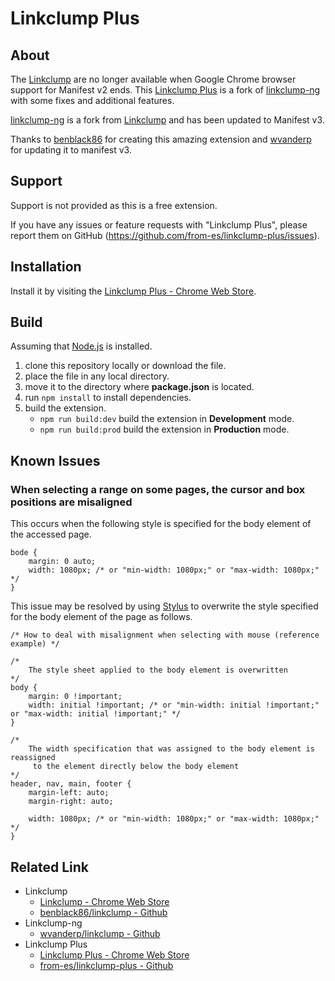 # Linkclump Plus

## About

The [Linkclump](https://chromewebstore.google.com/detail/linkclump/lfpjkncokllnfokkgpkobnkbkmelfefj "https://chromewebstore.google.com/detail/linkclump/lfpjkncokllnfokkgpkobnkbkmelfefj") are no longer available when Google Chrome browser support for Manifest v2 ends. This [Linkclump Plus](https://chromewebstore.google.com/detail/linkclump-plus/ainlglbojoodfdbndbfofojhmjbmelmm "https://chromewebstore.google.com/detail/linkclump-plus/ainlglbojoodfdbndbfofojhmjbmelmm") is a fork of [linkclump-ng](https://github.com/wvanderp/linkclump "https://github.com/wvanderp/linkclump") with some fixes and additional features.

[linkclump-ng](https://github.com/wvanderp/linkclump "https://github.com/wvanderp/linkclump") is a fork from [Linkclump](https://github.com/benblack86/linkclump "https://github.com/benblack86/linkclump") and has been updated to Manifest v3.

Thanks to [benblack86](https://github.com/benblack86 "https://github.com/benblack86") for creating this amazing extension and [wvanderp](https://github.com/wvanderp "https://github.com/wvanderp") for updating it to manifest v3.

## Support

Support is not provided as this is a free extension.

If you have any issues or feature requests with "Linkclump Plus", please report them on GitHub (https://github.com/from-es/linkclump-plus/issues).

## Installation

Install it by visiting the [Linkclump Plus - Chrome Web Store](https://chromewebstore.google.com/detail/ainlglbojoodfdbndbfofojhmjbmelmm "Linkclump Plus - Chrome Web Store").

## Build

Assuming that [Node.js](https://nodejs.org/ "https://nodejs.org/") is installed.

1. clone this repository locally or download the file.
2. place the file in any local directory.
3. move it to the directory where **package.json** is located.
3. run ```npm install``` to install dependencies.
4. build the extension.
	- ```npm run build:dev``` build the extension in **Development** mode.
	- ```npm run build:prod``` build the extension in **Production** mode.

## Known Issues

### When selecting a range on some pages, the cursor and box positions are misaligned

This occurs when the following style is specified for the body element of the accessed page.

```
bode {
	margin: 0 auto;
	width: 1080px; /* or "min-width: 1080px;" or "max-width: 1080px;" */
}
```

This issue may be resolved by using [Stylus](https://chromewebstore.google.com/detail/stylus/clngdbkpkpeebahjckkjfobafhncgmne "https://chromewebstore.google.com/detail/stylus/clngdbkpkpeebahjckkjfobafhncgmne") to overwrite the style specified for the body element of the page as follows.

```
/* How to deal with misalignment when selecting with mouse (reference example) */

/*
	The style sheet applied to the body element is overwritten
*/
body {
	margin: 0 !important;
	width: initial !important; /* or "min-width: initial !important;" or "max-width: initial !important;" */
}

/*
	The width specification that was assigned to the body element is reassigned
	 to the element directly below the body element
*/
header, nav, main, footer {
	margin-left: auto;
	margin-right: auto;

	width: 1080px; /* or "min-width: 1080px;" or "max-width: 1080px;" */
}
```

## Related Link

- Linkclump
	- [Linkclump - Chrome Web Store](https://chromewebstore.google.com/detail/linkclump/lfpjkncokllnfokkgpkobnkbkmelfefj "https://chromewebstore.google.com/detail/linkclump/lfpjkncokllnfokkgpkobnkbkmelfef")
	- [benblack86/linkclump - Github](https://github.com/benblack86/linkclump "https://github.com/benblack86/linkclump")
- Linkclump-ng
	- [wvanderp/linkclump - Github](https://github.com/wvanderp/linkclump "https://github.com/wvanderp/linkclump")
- Linkclump Plus
	- [Linkclump Plus - Chrome Web Store](https://chromewebstore.google.com/detail/ainlglbojoodfdbndbfofojhmjbmelmm "Linkclump Plus - Chrome Web Store")
	- [from-es/linkclump-plus - Github](https://github.com/from-es/linkclump-plus "https://github.com/from-es/linkclump-plus")
